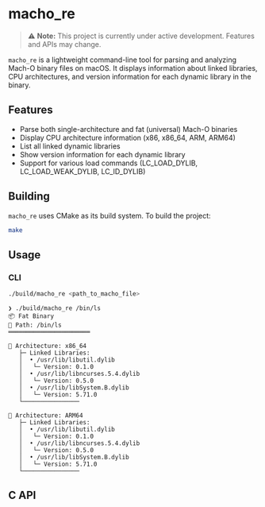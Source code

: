 # macho_re

> ⚠️ **Note:** This project is currently under active development. Features and APIs may change.

`macho_re` is a lightweight command-line tool for parsing and analyzing Mach-O binary files on macOS. It displays information about linked libraries, CPU architectures, and version information for each dynamic library in the binary.

## Features

- Parse both single-architecture and fat (universal) Mach-O binaries
- Display CPU architecture information (x86, x86_64, ARM, ARM64)
- List all linked dynamic libraries
- Show version information for each dynamic library
- Support for various load commands (LC_LOAD_DYLIB, LC_LOAD_WEAK_DYLIB, LC_ID_DYLIB)

## Building

`macho_re` uses CMake as its build system. To build the project:

```bash
make
```

## Usage

### CLI

```bash
./build/macho_re <path_to_macho_file>
```

```
❯ ./build/macho_re /bin/ls
📦 Fat Binary
📂 Path: /bin/ls
═══════════════════════

🔧 Architecture: x86_64
   ├─ Linked Libraries:
   │  • /usr/lib/libutil.dylib
   │   └─ Version: 0.1.0
   │  • /usr/lib/libncurses.5.4.dylib
   │   └─ Version: 0.5.0
   │  • /usr/lib/libSystem.B.dylib
   │   └─ Version: 5.71.0
   └────────────────

🔧 Architecture: ARM64
   ├─ Linked Libraries:
   │  • /usr/lib/libutil.dylib
   │   └─ Version: 0.1.0
   │  • /usr/lib/libncurses.5.4.dylib
   │   └─ Version: 0.5.0
   │  • /usr/lib/libSystem.B.dylib
   │   └─ Version: 5.71.0
   └────────────────
```

## C API

